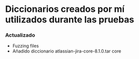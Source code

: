 # Diccionarios creados por mí utilizados durante las pruebas

### Actualizado
- Fuzzing files
- Añadido diccionario atlassian-jira-core-8.1.0.tar core
